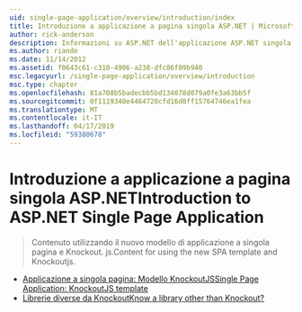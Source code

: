 ```yaml
---
uid: single-page-application/overview/introduction/index
title: Introduzione a applicazione a pagina singola ASP.NET | Microsoft Docs
author: rick-anderson
description: Informazioni su ASP.NET dell'applicazione ASP.NET singola pagina applicazione (a singola pagina) consente di compilare applicazioni che includono significativi interacti lato client...
ms.author: riande
ms.date: 11/14/2012
ms.assetid: f0643c61-c310-4906-a238-dfc86f09b940
msc.legacyurl: /single-page-application/overview/introduction
msc.type: chapter
ms.openlocfilehash: 81a708b5badecbb5bd134078d079a0fe3a63bb5f
ms.sourcegitcommit: 0f1119340e4464720cfd16d0ff15764746ea1fea
ms.translationtype: MT
ms.contentlocale: it-IT
ms.lasthandoff: 04/17/2019
ms.locfileid: "59380678"
---
```

# <a name="introduction-to-aspnet-single-page-application"></a><span data-ttu-id="0a688-103">Introduzione a applicazione a pagina singola ASP.NET</span><span class="sxs-lookup"><span data-stu-id="0a688-103">Introduction to ASP.NET Single Page Application</span></span>

> <span data-ttu-id="0a688-104">Contenuto utilizzando il nuovo modello di applicazione a singola pagina e Knockout. js.</span><span class="sxs-lookup"><span data-stu-id="0a688-104">Content for using the new SPA template and Knockoutjs.</span></span>


- [<span data-ttu-id="0a688-105">Applicazione a singola pagina: Modello KnockoutJS</span><span class="sxs-lookup"><span data-stu-id="0a688-105">Single Page Application: KnockoutJS template</span></span>](knockoutjs-template.md)
- [<span data-ttu-id="0a688-106">Librerie diverse da Knockout</span><span class="sxs-lookup"><span data-stu-id="0a688-106">Know a library other than Knockout?</span></span>](other-libraries.md)
